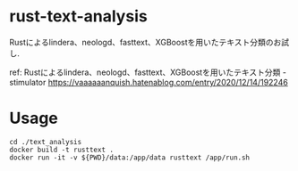 # rust-text-analysis

Rustによるlindera、neologd、fasttext、XGBoostを用いたテキスト分類のお試し.

ref: Rustによるlindera、neologd、fasttext、XGBoostを用いたテキスト分類 - stimulator https://vaaaaaanquish.hatenablog.com/entry/2020/12/14/192246

# Usage

```
cd ./text_analysis
docker build -t rusttext .
docker run -it -v ${PWD}/data:/app/data rusttext /app/run.sh
```
